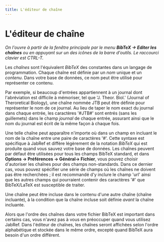 ```yaml
---
title: L'éditeur de chaîne
---
```


# L'éditeur de chaîne

*On l'ouvre à partir de la fenêtre principale par le menu **BibTeX → Editer les chaînes** ou en appuyant sur un des icônes de la barre d'outils. Le raccourci clavier est CTRL-T.*

Les *chaînes* sont l'équivalent *BibTeX* des constantes dans un langage de programmation. Chaque chaîne est définie par un *nom* unique et un *contenu*. Dans votre base de données, ce nom peut être utilisé pour représenter ce contenu.

Par exemple, si beaucoup d'entrées appartiennent à un journal dont l'abréviation est difficile à mémoriser, tel que 'J. Theor. Biol.' (Journal of Theroretical Biology), une chaîne nommée JTB peut être définie pour représenter le nom de ce journal. Au lieu de taper le nom exact du journal dans chaque entrée, les caractères '\#JTB\#' sont entrés (sans les guillemets) dans le champ *journal* de chaque entrée, assurant ainsi que le nom du journal est écrit de la même façon à chaque fois.

Une telle chaîne peut apparaître n'importe où dans un champ en incluant le nom de la chaîne entre une paire de caractères '\#'. Cette syntaxe est spécifique à JabRef et diffère légèrement de la notation *BibTeX* qui est produite quand vous sauvez votre base de données. Les chaînes peuvent par défaut être utilisées pour tous les champs BibTeX standard, et dans **Options → Préférences → Général→ Fichier**, vous pouvez choisir d'autoriser les chaînes pour des champs non-standards. Dans ce dernier cas, vous pouvez spécifier une série de champs où les chaînes ne doivent pas être recherchées ; il est recommandé d'y inclure le champ 'url' ainsi que les autres champs qui pourraient contenir des caractères '\#' que BibTeX/LaTeX est susceptible de traiter.

Une chaîne peut être incluse dans le contenu d'une autre chaîne (chaîne incluante), à la condition que la chaîne incluse soit définie *avant* la chaîne incluante.

Alors que l'ordre des chaînes dans votre fichier BibTeX est important dans certains cas, vous n'avez pas à vous en préoccuper quand vous utilisez JabRef. Dans l'éditeur de chaînes, les chaînes seront affichées selon l'ordre alphabétique et stockée dans le même ordre, excepté quand BibTeX aura besoin d'un ordre différent.
